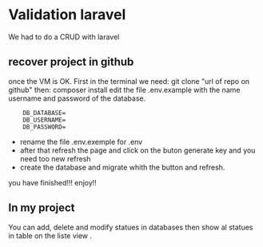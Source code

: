 # Validation laravel 

We had to do a CRUD with laravel

## recover project in github


once the VM is OK.
First in the terminal we need:
git clone "url of repo on github"
then:
composer install
edit the file .env.example with the name username and password of the database.
```
    DB_DATABASE=
    DB_USERNAME=
    DB_PASSWORD=
```

- rename the file .env.exemple for .env
- after that refresh the page and click on the buton generate key and you need too new refresh
- create the database and migrate whith the button and refresh.

you have finished!!!
enjoy!!

## In my project

You can add, delete and modify statues in databases then show al statues in table on the liste view . 


